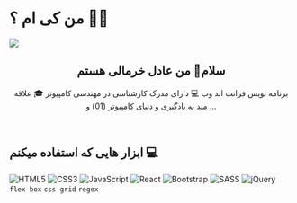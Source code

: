 # من کی ام ؟ 👨‍💻
<img align="center" src="https://user-images.githubusercontent.com/74038190/212748842-9fcbad5b-6173-4175-8a61-521f3dbb7514.gif" >
<h2 align="center">
  سلام👋 من عادل خرمالی هستم
</h2>
<p align="center">
  برنامه نویس فرانت اند وب 💻 دارای مدرک کارشناسی در مهندسی کامپیوتر 🎓 علاقه مند به یادگیری و دنیای کامپیوتر (01)  و ...
</p>
<br />
<h2>ابزار هایی که استفاده میکنم 💻</h2>

![HTML5](https://img.shields.io/badge/html5-%23E34F26.svg?style=for-the-badge&logo=html5&logoColor=white)
![CSS3](https://img.shields.io/badge/css3-%231572B6.svg?style=for-the-badge&logo=css3&logoColor=white)
![JavaScript](https://img.shields.io/badge/javascript-%23323330.svg?style=for-the-badge&logo=javascript&logoColor=%23F7DF1E)
![React](https://img.shields.io/badge/react-%2320232a.svg?style=for-the-badge&logo=react&logoColor=%2361DAFB)
![Bootstrap](https://img.shields.io/badge/bootstrap-%238511FA.svg?style=for-the-badge&logo=bootstrap&logoColor=white)
![SASS](https://img.shields.io/badge/SASS-hotpink.svg?style=for-the-badge&logo=SASS&logoColor=white)
![jQuery](https://img.shields.io/badge/jquery-%230769AD.svg?style=for-the-badge&logo=jquery&logoColor=white)
<br />
`flex box`
`css grid`
`regex`
